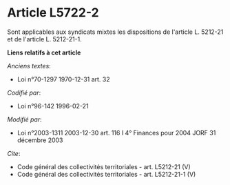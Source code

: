 # Article L5722-2

Sont applicables aux syndicats mixtes les dispositions de l'article L. 5212-21 et de l'article L. 5212-21-1.

**Liens relatifs à cet article**

_Anciens textes_:

  - Loi n°70-1297 1970-12-31 art. 32

_Codifié par_:

  - Loi n°96-142 1996-02-21

_Modifié par_:

  - Loi n°2003-1311 2003-12-30 art. 116 I 4° Finances pour 2004 JORF 31 décembre 2003

_Cite_:

  - Code général des collectivités territoriales - art. L5212-21 (V)
  - Code général des collectivités territoriales - art. L5212-21-1 (V)
